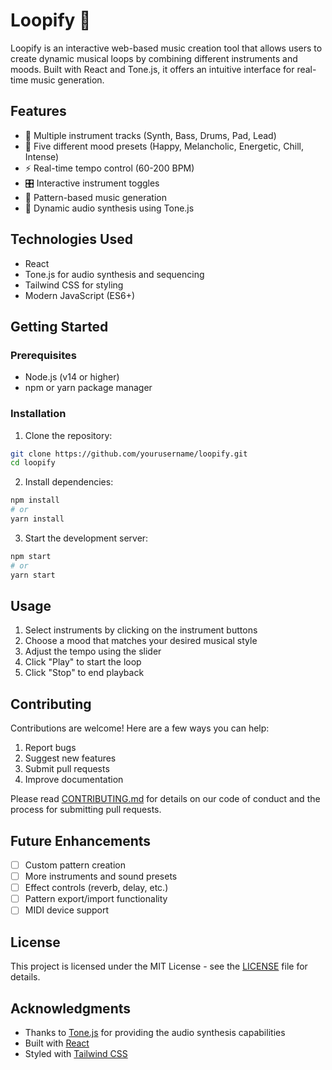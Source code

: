 # Loopify 🎵

Loopify is an interactive web-based music creation tool that allows users to create dynamic musical loops by combining different instruments and moods. Built with React and Tone.js, it offers an intuitive interface for real-time music generation.

## Features

- 🎹 Multiple instrument tracks (Synth, Bass, Drums, Pad, Lead)
- 🎨 Five different mood presets (Happy, Melancholic, Energetic, Chill, Intense)
- ⚡ Real-time tempo control (60-200 BPM)
- 🎛️ Interactive instrument toggles
- 🎯 Pattern-based music generation
- 🎼 Dynamic audio synthesis using Tone.js

## Technologies Used

- React
- Tone.js for audio synthesis and sequencing
- Tailwind CSS for styling
- Modern JavaScript (ES6+)

## Getting Started

### Prerequisites

- Node.js (v14 or higher)
- npm or yarn package manager

### Installation

1. Clone the repository:
```bash
git clone https://github.com/yourusername/loopify.git
cd loopify
```

2. Install dependencies:
```bash
npm install
# or
yarn install
```

3. Start the development server:
```bash
npm start
# or
yarn start
```

## Usage

1. Select instruments by clicking on the instrument buttons
2. Choose a mood that matches your desired musical style
3. Adjust the tempo using the slider
4. Click "Play" to start the loop
5. Click "Stop" to end playback

## Contributing

Contributions are welcome! Here are a few ways you can help:

1. Report bugs
2. Suggest new features
3. Submit pull requests
4. Improve documentation

Please read [CONTRIBUTING.md](CONTRIBUTING.md) for details on our code of conduct and the process for submitting pull requests.

## Future Enhancements

- [ ] Custom pattern creation
- [ ] More instruments and sound presets
- [ ] Effect controls (reverb, delay, etc.)
- [ ] Pattern export/import functionality
- [ ] MIDI device support

## License

This project is licensed under the MIT License - see the [LICENSE](LICENSE) file for details.

## Acknowledgments

- Thanks to [Tone.js](https://tonejs.github.io/) for providing the audio synthesis capabilities
- Built with [React](https://reactjs.org/)
- Styled with [Tailwind CSS](https://tailwindcss.com/)
